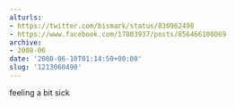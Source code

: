 ```yaml
---
alturls:
- https://twitter.com/bismark/status/830962498
- https://www.facebook.com/17803937/posts/856466108069
archive:
- 2008-06
date: '2008-06-10T01:14:50+00:00'
slug: '1213060490'
---
```


feeling a bit sick

